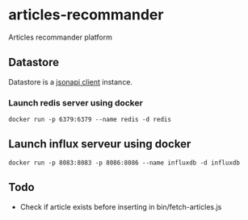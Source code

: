 # articles-recommander
Articles recommander platform

## Datastore
Datastore is a [jsonapi client](https://github.com/holidayextras/jsonapi-client) instance.

### Launch redis server using docker
```
docker run -p 6379:6379 --name redis -d redis
```

## Launch influx serveur using docker
```
docker run -p 8083:8083 -p 8086:8086 --name influxdb -d influxdb
```

## Todo
 * Check if article exists before inserting in bin/fetch-articles.js
